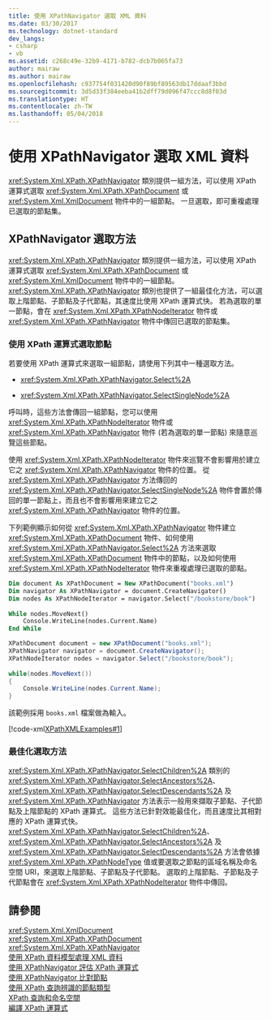 ```yaml
---
title: 使用 XPathNavigator 選取 XML 資料
ms.date: 03/30/2017
ms.technology: dotnet-standard
dev_langs:
- csharp
- vb
ms.assetid: c268c49e-32b9-4171-b782-dcb7b065fa73
author: mairaw
ms.author: mairaw
ms.openlocfilehash: c937754f031420d90f89bf89563db17ddaaf3bbd
ms.sourcegitcommit: 3d5d33f384eeba41b2dff79d096f47ccc8d8f03d
ms.translationtype: HT
ms.contentlocale: zh-TW
ms.lasthandoff: 05/04/2018
---
```

# <a name="select-xml-data-using-xpathnavigator"></a>使用 XPathNavigator 選取 XML 資料
<xref:System.Xml.XPath.XPathNavigator> 類別提供一組方法，可以使用 XPath 運算式選取 <xref:System.Xml.XPath.XPathDocument> 或 <xref:System.Xml.XmlDocument> 物件中的一組節點。 一旦選取，即可重複處理已選取的節點集。  
  
## <a name="xpathnavigator-selection-methods"></a>XPathNavigator 選取方法  
 <xref:System.Xml.XPath.XPathNavigator> 類別提供一組方法，可以使用 XPath 運算式選取 <xref:System.Xml.XPath.XPathDocument> 或 <xref:System.Xml.XmlDocument> 物件中的一組節點。 <xref:System.Xml.XPath.XPathNavigator> 類別也提供了一組最佳化方法，可以選取上階節點、子節點及子代節點，其速度比使用 XPath 運算式快。 若為選取的單一節點，會在 <xref:System.Xml.XPath.XPathNodeIterator> 物件或 <xref:System.Xml.XPath.XPathNavigator> 物件中傳回已選取的節點集。  
  
### <a name="selecting-nodes-using-xpath-expressions"></a>使用 XPath 運算式選取節點  
 若要使用 XPath 運算式來選取一組節點，請使用下列其中一種選取方法。  
  
-   <xref:System.Xml.XPath.XPathNavigator.Select%2A>  
  
-   <xref:System.Xml.XPath.XPathNavigator.SelectSingleNode%2A>  
  
 呼叫時，這些方法會傳回一組節點，您可以使用 <xref:System.Xml.XPath.XPathNodeIterator> 物件或 <xref:System.Xml.XPath.XPathNavigator> 物件 (若為選取的單一節點) 來隨意巡覽這些節點。  
  
 使用 <xref:System.Xml.XPath.XPathNodeIterator> 物件來巡覽不會影響用於建立它之 <xref:System.Xml.XPath.XPathNavigator> 物件的位置。 從 <xref:System.Xml.XPath.XPathNavigator> 方法傳回的 <xref:System.Xml.XPath.XPathNavigator.SelectSingleNode%2A> 物件會置於傳回的單一節點上，而且也不會影響用來建立它之 <xref:System.Xml.XPath.XPathNavigator> 物件的位置。  
  
 下列範例顯示如何從 <xref:System.Xml.XPath.XPathNavigator> 物件建立 <xref:System.Xml.XPath.XPathDocument> 物件、如何使用 <xref:System.Xml.XPath.XPathNavigator.Select%2A> 方法來選取 <xref:System.Xml.XPath.XPathDocument> 物件中的節點，以及如何使用 <xref:System.Xml.XPath.XPathNodeIterator> 物件來重複處理已選取的節點。  
  
```vb  
Dim document As XPathDocument = New XPathDocument("books.xml")  
Dim navigator As XPathNavigator = document.CreateNavigator()  
Dim nodes As XPathNodeIterator = navigator.Select("/bookstore/book")  
  
While nodes.MoveNext()  
    Console.WriteLine(nodes.Current.Name)  
End While  
```  
  
```csharp  
XPathDocument document = new XPathDocument("books.xml");  
XPathNavigator navigator = document.CreateNavigator();  
XPathNodeIterator nodes = navigator.Select("/bookstore/book");  
  
while(nodes.MoveNext())  
{  
    Console.WriteLine(nodes.Current.Name);  
}  
```  
  
 該範例採用 `books.xml` 檔案做為輸入。  
  
 [!code-xml[XPathXMLExamples#1](../../../../samples/snippets/xml/VS_Snippets_Data/XPathXMLExamples/XML/books.xml#1)]  
  
### <a name="optimized-selection-methods"></a>最佳化選取方法  
 <xref:System.Xml.XPath.XPathNavigator.SelectChildren%2A> 類別的 <xref:System.Xml.XPath.XPathNavigator.SelectAncestors%2A>、<xref:System.Xml.XPath.XPathNavigator.SelectDescendants%2A> 及 <xref:System.Xml.XPath.XPathNavigator> 方法表示一般用來擷取子節點、子代節點及上階節點的 XPath 運算式。 這些方法已針對效能最佳化，而且速度比其相對應的 XPath 運算式快。 <xref:System.Xml.XPath.XPathNavigator.SelectChildren%2A>、<xref:System.Xml.XPath.XPathNavigator.SelectAncestors%2A> 及 <xref:System.Xml.XPath.XPathNavigator.SelectDescendants%2A> 方法會依據 <xref:System.Xml.XPath.XPathNodeType> 值或要選取之節點的區域名稱及命名空間 URI，來選取上階節點、子節點及子代節點。 選取的上階節點、子節點及子代節點會在 <xref:System.Xml.XPath.XPathNodeIterator> 物件中傳回。  
  
## <a name="see-also"></a>請參閱  
 <xref:System.Xml.XmlDocument>  
 <xref:System.Xml.XPath.XPathDocument>  
 <xref:System.Xml.XPath.XPathNavigator>  
 [使用 XPath 資料模型處理 XML 資料](../../../../docs/standard/data/xml/process-xml-data-using-the-xpath-data-model.md)  
 [使用 XPathNavigator 評估 XPath 運算式](../../../../docs/standard/data/xml/evaluate-xpath-expressions-using-xpathnavigator.md)  
 [使用 XPathNavigator 比對節點](../../../../docs/standard/data/xml/matching-nodes-using-xpathnavigator.md)  
 [使用 XPath 查詢辨識的節點類型](../../../../docs/standard/data/xml/node-types-recognized-with-xpath-queries.md)  
 [XPath 查詢和命名空間](../../../../docs/standard/data/xml/xpath-queries-and-namespaces.md)  
 [編譯 XPath 運算式](../../../../docs/standard/data/xml/compiled-xpath-expressions.md)
